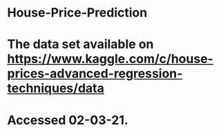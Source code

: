 # House-Price-Prediction
# The data set available on https://www.kaggle.com/c/house-prices-advanced-regression-techniques/data
# Accessed 02-03-21.
